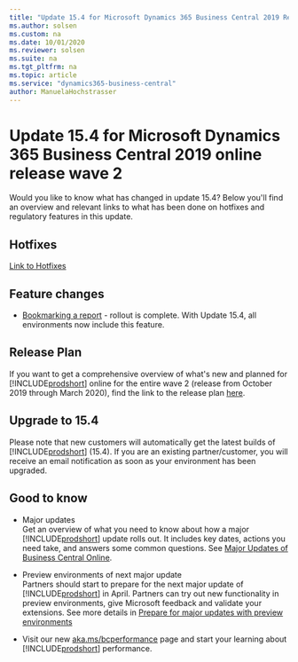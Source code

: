 ```yaml
---
title: "Update 15.4 for Microsoft Dynamics 365 Business Central 2019 Release Wave 2"
ms.author: solsen
ms.custom: na
ms.date: 10/01/2020
ms.reviewer: solsen
ms.suite: na
ms.tgt_pltfrm: na
ms.topic: article
ms.service: "dynamics365-business-central"
author: ManuelaHochstrasser
---
```


# Update 15.4 for Microsoft Dynamics 365 Business Central 2019 online release wave 2
Would you like to know what has changed in update 15.4? Below you'll find an overview and relevant links to what has been done on hotfixes and regulatory features in this update.

## Hotfixes
[Link to Hotfixes](https://support.microsoft.com/help/4538888)

## Feature changes
- [Bookmarking a report](https://docs.microsoft.com/dynamics365-release-plan/2019wave2/dynamics365-business-central/add-links-navigation-menu) - rollout is complete. With Update 15.4, all environments now include this feature.

## Release Plan
If you want to get a comprehensive overview of what's new and planned for [!INCLUDE[prodshort](../developer/includes/prodshort.md)] online for the entire wave 2 (release from October 2019 through March 2020), find the link to the release plan [here](https://docs.microsoft.com/dynamics365-release-plan/2019wave2/dynamics365-business-central/planned-features). 

## Upgrade to 15.4
Please note that new customers will automatically get the latest builds of [!INCLUDE[prodshort](../developer/includes/prodshort.md)] (15.4). If you are an existing partner/customer, you will receive an email notification as soon as your environment has been upgraded. 

## Good to know

- Major updates  
Get an overview of what you need to know about how a major [!INCLUDE[prodshort](../developer/includes/prodshort.md)] update rolls out. It includes key dates, actions you need take, and answers some common questions. See [Major Updates of Business Central Online](https://docs.microsoft.com/dynamics365/business-central/dev-itpro/administration/update-rollout-timelime). 

- Preview environments of next major update  
Partners should start to prepare for the next major update of [!INCLUDE[prodshort](../developer/includes/prodshort.md)] in April. Partners can try out new functionality in preview environments, give Microsoft feedback and validate your extensions. See more details in [Prepare for major updates with preview environments](https://docs.microsoft.com/dynamics365/business-central/dev-itpro/administration/preview-environments) 
    
- Visit our new [aka.ms/bcperformance](https://aka.ms/bcperformance) page and start your learning about [!INCLUDE[prodshort](../developer/includes/prodshort.md)] performance. 
